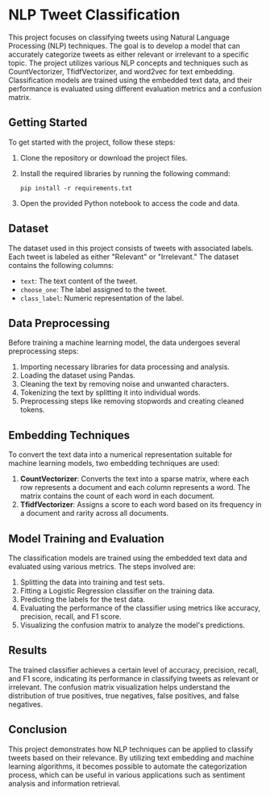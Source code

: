 # NLP Tweet Classification

This project focuses on classifying tweets using Natural Language Processing (NLP) techniques. The goal is to develop a model that can accurately categorize tweets as either relevant or irrelevant to a specific topic. The project utilizes various NLP concepts and techniques such as CountVectorizer, TfidfVectorizer, and word2vec for text embedding. Classification models are trained using the embedded text data, and their performance is evaluated using different evaluation metrics and a confusion matrix.

## Getting Started

To get started with the project, follow these steps:

1. Clone the repository or download the project files.

2. Install the required libraries by running the following command:
   ```
   pip install -r requirements.txt
   ```

3. Open the provided Python notebook to access the code and data.

## Dataset

The dataset used in this project consists of tweets with associated labels. Each tweet is labeled as either "Relevant" or "Irrelevant." The dataset contains the following columns:

- `text`: The text content of the tweet.
- `choose_one`: The label assigned to the tweet.
- `class_label`: Numeric representation of the label.

## Data Preprocessing

Before training a machine learning model, the data undergoes several preprocessing steps:

1. Importing necessary libraries for data processing and analysis.
2. Loading the dataset using Pandas.
3. Cleaning the text by removing noise and unwanted characters.
4. Tokenizing the text by splitting it into individual words.
5. Preprocessing steps like removing stopwords and creating cleaned tokens.

## Embedding Techniques

To convert the text data into a numerical representation suitable for machine learning models, two embedding techniques are used:

1. **CountVectorizer**: Converts the text into a sparse matrix, where each row represents a document and each column represents a word. The matrix contains the count of each word in each document.
2. **TfidfVectorizer**: Assigns a score to each word based on its frequency in a document and rarity across all documents.

## Model Training and Evaluation

The classification models are trained using the embedded text data and evaluated using various metrics. The steps involved are:

1. Splitting the data into training and test sets.
2. Fitting a Logistic Regression classifier on the training data.
3. Predicting the labels for the test data.
4. Evaluating the performance of the classifier using metrics like accuracy, precision, recall, and F1 score.
5. Visualizing the confusion matrix to analyze the model's predictions.

## Results

The trained classifier achieves a certain level of accuracy, precision, recall, and F1 score, indicating its performance in classifying tweets as relevant or irrelevant. The confusion matrix visualization helps understand the distribution of true positives, true negatives, false positives, and false negatives.

## Conclusion

This project demonstrates how NLP techniques can be applied to classify tweets based on their relevance. By utilizing text embedding and machine learning algorithms, it becomes possible to automate the categorization process, which can be useful in various applications such as sentiment analysis and information retrieval.
